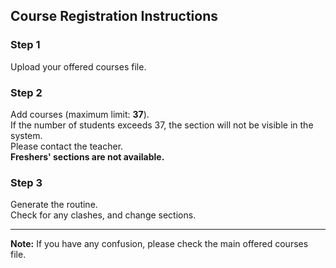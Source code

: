 ## Course Registration Instructions

### Step 1
Upload your offered courses file.

### Step 2
Add courses (maximum limit: **37**).  
If the number of students exceeds 37, the section will not be visible in the system.  
Please contact the teacher.  
**Freshers' sections are not available.**

### Step 3
Generate the routine.  
Check for any clashes, and change sections.

---

**Note:** If you have any confusion, please check the main offered courses file.
